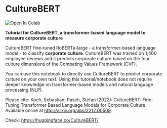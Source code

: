 # CultureBERT
[![Open In Colab](https://colab.research.google.com/assets/colab-badge.svg)](https://githubtocolab.com/Stefan-Pasch/CultureBERT/blob/main/Tutorial_CultureBERT.ipynb)

**Tutorial for CultureBERT, a transformer-based language model to measure corporate culture**

CultureBERT fine-tuned RoBERTa-large - a transformer-based language model - to classify **corporate culture**. CultureBERT was trained on 1,400 employee reviews and it predicts corporate culture based on the four culture dimensions of the Competing Values Framework (CVF).

You can use this notebook to directly use CultureBERT to predict corporate culture on your own text. Using this tutorial/notebook does not require deeper knowledge on transformer-based models and natural language processing (NLP).  

Please cite: Koch, Sebastian; Pasch, Stefan (2022): CultureBERT: Fine-Tuning Transformer Based Language Models for Corporate Culture. Available online at http://arxiv.org/abs/2212.00509.

Check: https://huggingface.co/CultureBERT/
